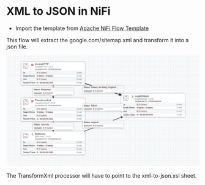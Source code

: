 # XML to JSON in NiFi


- Import the template from [Apache NiFi Flow Template](https://github.com/AODBA/AO-NiFi-Resources/blob/master/XML_to_JSON.xml)

This flow will extract the google.com/sitemap.xml and transform it into a json file.

![Apache NiFi Flow diagram](https://github.com/AODBA/AO-NiFi-Resources/blob/master/XML%20to%20JSON/imgs/XML2JSON.PNG)


The TransformXml processor will have to point to the xml-to-json.xsl sheet.


